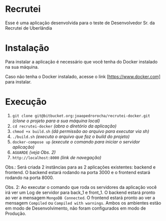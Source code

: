 # Recrutei

Esse é uma aplicação desenvolvida para o teste de Desenvolvedor Sr. da Recrutei de Uberlândia

# Instalação

Para instalar a aplicação é necessário que você tenha do Docker instalado na sua máquina.

Caso não tenha o Docker instalado, acesse o link [https://www.docker.com] para instalar.

# Execução

1.  `git clone git@bitbucket.org:joaopedrorocha/recrutei-docker.git` *(clone o projeto para a sua máquina local)*
2. `cd recrutei-docker` *(abra o diretório da aplicação)*
3. `chmod +x build.sh` *(dá permissão ao arquivo para executar via sh)*
4. `./build.sh` *(executa o arquivo que faz o build do projeto)*
5. `docker-compose up` *(execute o comando para iniciar o servidor aplicação)*
6. `AGUARDE` *(veja Obs. 2)*
6. `http://localhost:8000` *(link de navegação)*

Obs.: Será criada 2 instâncias para as 2 aplicações existentes: backend e frontend. O backend estará rodando na porta 3000 e o frontend estará rodando na porta 8000.

Obs. 2: Ao executar o comando que roda os servidores da aplicação você irá ver um Log de servidor para back_1 e front_1. O backend estará pronto ao ver a mensagem `MongoDB Connected`. O frontend estará pronto ao ver a mensagem `Compiled` ou `Compiled with warnings`. Ambos os ambientes estão em modo de Desenvolvimento, não foram configurados em modo de Produção.
